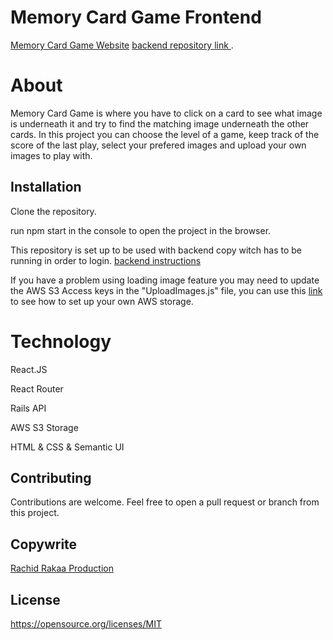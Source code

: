 
# Memory Card Game Frontend
[Memory Card Game Website](http://memorycardgamefrontend.herokuapp.com/)
[backend repository link ](https://github.com/rachid1982fsb/MemoryCardGameBackend).

# About
Memory Card Game is where you have to click on a card to see what image is underneath it and try to find the matching image underneath the other cards.  In this project you can choose the level of a game, keep track of the score of the last play, select your prefered images and upload your own images to play with.


## Installation

Clone the repository.

run npm start in the console to open the project in the browser.  

This repository is set up to be used with backend copy witch has to be running in order to login.  [backend instructions](https://github.com/rachid1982fsb/MemoryCardGameBackend)

If you have a problem using loading image feature you may need to update the AWS S3 Access keys in the "UploadImages.js" file, you can use this [link](https://medium.com/@rachid1982fsb/upload-images-on-a-react-app-to-aws-s3-bucket-3f3114a683f1) to see how to set up your own AWS storage. 

# Technology

React.JS

React Router

Rails API

AWS S3 Storage 

HTML & CSS & Semantic UI

## Contributing
Contributions are welcome. Feel free to open a pull request or branch from this project.

## Copywrite

[Rachid Rakaa Production](https://github.com/rachid1982fsb)

## License
https://opensource.org/licenses/MIT

